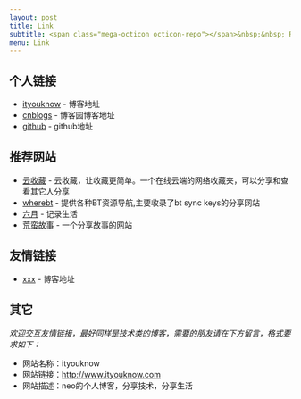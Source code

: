 ```yaml
---
layout: post
title: Link
subtitle: <span class="mega-octicon octicon-repo"></span>&nbsp;&nbsp; Resource link
menu: Link
---
```




## 个人链接
- [ityouknow](http://www.ityouknow.com/) - 博客地址
- [cnblogs](https://www.cnblogs.com/ityouknow/) - 博客园博客地址
- [github](https://github.com/ityouknow) -  github地址



## 推荐网站
- [云收藏](http://www.favorites.ren/) - 云收藏，让收藏更简单。一个在线云端的网络收藏夹，可以分享和查看其它人分享
- [wherebt](http://wherebt.com/) - 提供各种BT资源导航,主要收录了bt sync keys的分享网站
- [六月](http://www.liuyue.ren/) - 记录生活
- [荒蛮故事](http://relatos.top/) - 一个分享故事的网站



## 友情链接
- [xxx](http://www.ityouknow.com/) - 博客地址



## 其它  
*欢迎交互友情链接，最好同样是技术类的博客，需要的朋友请在下方留言，格式要求如下：*
- 网站名称：ityouknow  
- 网站链接：http://www.ityouknow.com  
- 网站描述：neo的个人博客，分享技术，分享生活  




